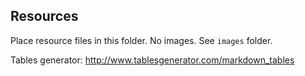 ## Resources
Place resource files in this folder. No images. See `images` folder. 

Tables generator: http://www.tablesgenerator.com/markdown_tables